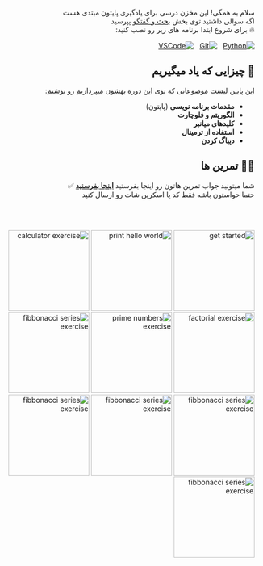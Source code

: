 <div dir="rtl">

سلام به همگی! این مخزن درسی برای یادگیری پایتون مبتدی هست  
اگه سوالی داشتید توی بخش [بحث و گفتگو](https://github.com/hayyaun/kids/discussions) پپرسید  
🔥 برای شروع ابتدا برنامه های زیر رو نصب کنید:

[![Python](https://img.shields.io/badge/Python-FFD43B?style=for-the-badge&logo=python&logoColor=blue)](https://www.python.org/downloads/release/python-3130/) &nbsp; [![Git](https://img.shields.io/badge/GIT-E44C30?style=for-the-badge&logo=git&logoColor=white)](https://git-scm.com/downloads) &nbsp; [![VSCode](https://img.shields.io/badge/VSCode-0078D4?style=for-the-badge&logo=visual%20studio%20code&logoColor=white)](https://code.visualstudio.com/)

## 🧠 چیزایی که یاد میگیریم

این پایین لیست موضوعاتی که توی این دوره بهشون میپردازیم رو نوشتم:

- **مقدمات برنامه نویسی** (پایتون)
- **الگوریتم و فلوچارت**
- **کلیدهای میانبر**
- **استفاده از ترمینال**
- **دیباگ کردن**

## 🧑‍💻 تمرین ها

شما میتونید جواب تمرین هاتون رو اینجا بفرستید [**اینجا بفرسنید**](https://github.com/hayyaun/kids/discussions/4) ✅  
حتما حواستون باشه فقط کد یا اسکرین شات رو ارسال کنید

<br/>
<br/>

[<img alt="get started" src="https://github.com/user-attachments/assets/b27a508b-4d01-47f3-a907-e30684375960" height="160px" />](/helps/README.md)
[<img alt="print hello world" src="https://github.com/user-attachments/assets/6234d374-7338-4f89-8dae-35045d3ceecc" height="160px" />](/helps/exercise-1.md)
[<img alt="calculator exercise" src="https://github.com/user-attachments/assets/b8f0f684-bd5f-4b60-be93-abbfc23d131d" height="160px" />](/helps/exercise-2.md)
[<img alt="factorial exercise" src="https://github.com/user-attachments/assets/b8d848d2-0fb8-41c0-b864-a00f75958b51" height="160px" />](/helps/exercise-3-1.md)
[<img alt="prime numbers exercise" src="https://github.com/user-attachments/assets/0cd16592-ac98-4ff5-aee9-d7c1aa1a16f6" height="160px" />](/helps/exercise-3-2.md)
[<img alt="fibbonacci series exercise" src="https://github.com/user-attachments/assets/791665f5-5539-456a-b1ba-03e557148eed" height="160px" />](/helps/exercise-3-3.md)
[<img alt="fibbonacci series exercise" src="https://github.com/user-attachments/assets/69cb2daf-e59e-449f-9bd9-2732082e3c19" height="160px" />](/helps/exercise-4-1.md)
[<img alt="fibbonacci series exercise" src="https://github.com/user-attachments/assets/f47c7cbd-d12b-402c-b80b-51cbdd4cbc13" height="160px" />](/helps/exercise-4-2.md)
[<img alt="fibbonacci series exercise" src="https://github.com/user-attachments/assets/c8a04099-0ea7-455e-8de0-0e93f94d075b" height="160px" />](/helps/exercise-5-1.md)
[<img alt="fibbonacci series exercise" src="https://github.com/user-attachments/assets/7196337a-0eef-426e-bc6e-8970da989664" height="160px" />](/helps/exercise-5-2.md)

</div>
